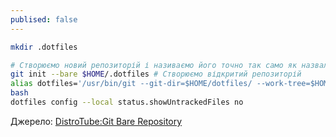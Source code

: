 ```yaml
---
publised: false
---
```


```bash
mkdir .dotfiles

# Створюємо новий репозиторій і називаємо його точно так само як назвали папку
git init --bare $HOME/.dotfiles # Створюємо відкритий репозиторій
alias dotfiles='/usr/bin/git --git-dir=$HOME/dotfiles/ --work-tree=$HOME' # (add this alias to .bashrc)
bash
dotfiles config --local status.showUntrackedFiles no
```

Джерело: [DistroTube:Git Bare Repository](https://www.youtube.com/watch?v=tBoLDpTWVOM)
